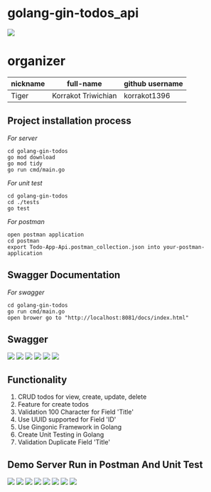 # golang-gin-todos_api
![](https://github.com/korrakot1396/golang-gin-todos/blob/main/img/gin_gonic_logo.png)
# organizer

| nickname | full-name           | github username |
| -------- | ------------------- | --------------- |
| Tiger    | Korrakot Triwichian | korrakot1396    |

## Project installation process

_For server_

```shell
cd golang-gin-todos
go mod download
go mod tidy
go run cmd/main.go
```

_For unit test_

```shell
cd golang-gin-todos
cd ./tests
go test
```

_For postman_

```shell
open postman application
cd postman
export Todo-App-Api.postman_collection.json into your-postman-application
```
## Swagger Documentation

_For swagger_

```shell
cd golang-gin-todos
go run cmd/main.go
open brower go to "http://localhost:8081/docs/index.html"
```

## Swagger
![](https://github.com/korrakot1396/golang-gin-todos/blob/main/img/swagger_1.png)
![](https://github.com/korrakot1396/golang-gin-todos/blob/main/img/swagger_2.png)
![](https://github.com/korrakot1396/golang-gin-todos/blob/main/img/swagger_3.png)
![](https://github.com/korrakot1396/golang-gin-todos/blob/main/img/swagger_4.png)
![](https://github.com/korrakot1396/golang-gin-todos/blob/main/img/swagger_5.png)
![](https://github.com/korrakot1396/golang-gin-todos/blob/main/img/swagger_6.png)

## Functionality

1. CRUD todos for view, create, update, delete
2. Feature for create todos
3. Validation 100 Character for Field 'Title'
4. Use UUID supported for Field 'ID'
5. Use Gingonic Framework in Golang
6. Create Unit Testing in Golang
7. Validation Duplicate Field 'Title'



## Demo Server Run in Postman And Unit Test

![](https://github.com/korrakot1396/golang-gin-todos/blob/main/img/unit_testing.png)
![](https://github.com/korrakot1396/golang-gin-todos/blob/main/img/get_all_tasks.png)
![](https://github.com/korrakot1396/golang-gin-todos/blob/main/img/add_todo.png)
![](https://github.com/korrakot1396/golang-gin-todos/blob/main/img/duplicate.png)
![](https://github.com/korrakot1396/golang-gin-todos/blob/main/img/update_task.png)
![](https://github.com/korrakot1396/golang-gin-todos/blob/main/img/mark_done.png)
![](https://github.com/korrakot1396/golang-gin-todos/blob/main/img/delete_by_id.png)
![](https://github.com/korrakot1396/golang-gin-todos/blob/main/img/delete_all.png)
